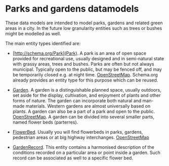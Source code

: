 # Parks and gardens datamodels

These data models are intended to model parks, gardens and related green areas in a city.
In the future low granularity entities such as trees or bushes might be modelled as well.

The main entity types identified are:

+ [http://schema.org/Park](Park). A park is an area of open space provided for recreational use, usually designed and in semi-natural state with grassy areas, trees and bushes.
Parks are often but not always municipal. Typically open to the public, but may be fenced off, and may be temporarily closed e.g. at night time.
[OpenStreetMap](http://wiki.openstreetmap.org/wiki/Tag:leisure%3Dpark). Schema.org already provides an entity type for this purpose which can be reused. 

+ [Garden](../Garden/doc/spec.md). A garden is a distinguishable planned space, usually outdoors, set aside for the display, cultivation,
and enjoyment of plants and other forms of nature.
The garden can incorporate both natural and man-made materials. Western gardens are almost universally based on plants.
A garden can also be a part of a park and open to the public. [OpenStreetMap](http://wiki.openstreetmap.org/wiki/Tag:leisure%3Dgarden).
A garden can be divided into several smaller parts, named flower beds (parterres). 

+ [FlowerBed](../FlowerBed/doc/spec.md). Usually you will find flowerbeds in parks, gardens, pedestrian areas or at big highway interchanges.
[OpenStreetMap](http://wiki.openstreetmap.org/wiki/Proposed_features/flowerbed)

+ [GardenRecord](../GardenRecord/doc/spec.md). This entity contains a harmonised description of the conditions recorded on a particular area or point inside a garden. Such record
can be associated as well to a specific flower bed. 